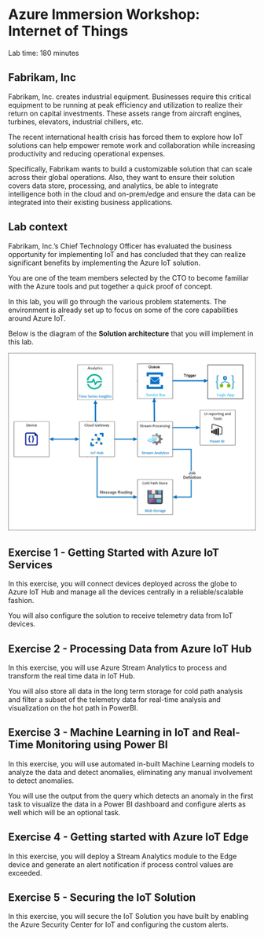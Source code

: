 # Azure Immersion Workshop: Internet of Things 

Lab time: 180 minutes

## Fabrikam, Inc

Fabrikam, Inc. creates industrial equipment. Businesses require this critical equipment to be running at peak efficiency and utilization to realize their return on capital investments. These assets range from aircraft engines, turbines, elevators, industrial chillers, etc.

The recent international health crisis has forced them to explore how IoT solutions can help empower remote work and collaboration while increasing productivity and reducing operational expenses. 

Specifically, Fabrikam wants to build a customizable solution that can scale across their global operations. Also, they want to ensure their solution covers data store, processing, and analytics, be able to integrate intelligence both in the cloud and on-prem/edge and ensure the data can be integrated into their existing business applications. 

## Lab context

Fabrikam, Inc.’s Chief Technology Officer has evaluated the business opportunity for implementing IoT and has concluded that they can realize significant benefits by implementing the Azure IoT solution.

You are one of the team members selected by the CTO to become familiar with the Azure tools and put together a quick proof of concept.

In this lab, you will go through the various problem statements. The environment is already set up to focus on some of the core capabilities around Azure IoT.

Below is the diagram of the **Solution architecture** that you will implement in this lab.

![](media/diagramreadme.png)

## Exercise 1 - Getting Started with Azure IoT Services

In this exercise, you will connect devices deployed across the globe to Azure IoT Hub and manage all the devices centrally in a reliable/scalable fashion. 

You will also configure the solution to receive telemetry data from IoT devices.

## Exercise 2 - Processing Data from Azure IoT Hub

In this exercise, you will use Azure Stream Analytics to process and transform the real time data in IoT Hub.

You will also store all data in the long term storage for cold path analysis and filter a subset of the telemetry data for real-time analysis and visualization on the hot path in PowerBI.

## Exercise 3 - Machine Learning in IoT and Real-Time Monitoring using Power BI

In this exercise, you will use automated in-built Machine Learning models to analyze the data and detect anomalies, eliminating any manual involvement to detect anomalies.

You will use the output from the query which detects an anomaly in the first task to visualize the data in a Power BI dashboard and configure alerts as well which will be an optional task.

## Exercise 4 - Getting started with Azure IoT Edge

In this exercise, you will deploy a Stream Analytics module to the Edge device and generate an alert notification if process control values are exceeded.

## Exercise 5 - Securing the IoT Solution

In this exercise, you will secure the IoT Solution you have built by enabling the Azure Security Center for IoT and configuring the custom alerts.
